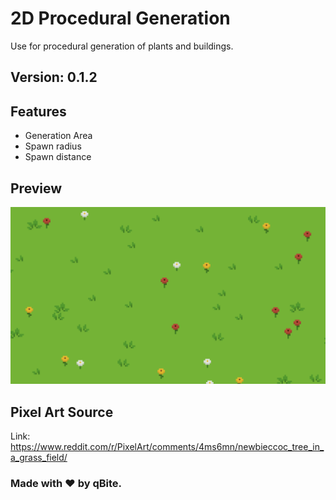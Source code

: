 # 2D Procedural Generation
Use for procedural generation of plants and buildings.

Version: 0.1.2
---

## Features
* Generation Area
* Spawn radius
* Spawn distance

## Preview
![](https://raw.githubusercontent.com/qbite0/2D-Procedural-Generation/master/preview.png)

## Pixel Art Source
Link: https://www.reddit.com/r/PixelArt/comments/4ms6mn/newbieccoc_tree_in_a_grass_field/

### Made with ♥ by qBite.
